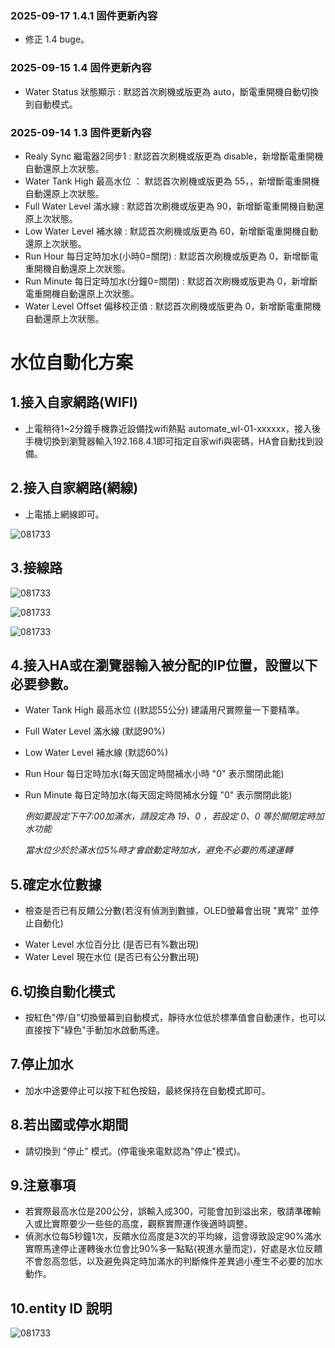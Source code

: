 ### 2025-09-17 1.4.1 固件更新內容
* 修正 1.4 buge。
### 2025-09-15 1.4 固件更新內容
* Water Status 狀態顯示 : 默認首次刷機或版更為 auto，斷電重開機自動切換到自動模式。
### 2025-09-14 1.3 固件更新內容
* Realy Sync 繼電器2同步1 : 默認首次刷機或版更為 disable，新增斷電重開機自動還原上次狀態。
* Water Tank High 最高水位 ： 默認首次刷機或版更為 55，，新增斷電重開機自動還原上次狀態。
* Full Water Level 滿水線 : 默認首次刷機或版更為 90，新增斷電重開機自動還原上次狀態。
* Low Water Level 補水線 : 默認首次刷機或版更為 60，新增斷電重開機自動還原上次狀態。
* Run Hour 每日定時加水(小時0=關閉) : 默認首次刷機或版更為 0，新增斷電重開機自動還原上次狀態。
* Run Minute 每日定時加水(分鐘0=關閉) : 默認首次刷機或版更為 0，新增斷電重開機自動還原上次狀態。
* Water Level Offset 偏移校正值 : 默認首次刷機或版更為 0，新增斷電重開機自動還原上次狀態。

# 水位自動化方案
## 1.接入自家網路(WIFI)
* 上電稍待1~2分鐘手機靠近設備找wifi熱點 automate_wl-01-xxxxxx，接入後手機切換到瀏覽器輸入192.168.4.1即可指定自家wifi與密碼，HA會自動找到設備。
## 2.接入自家網路(網線)
* 上電插上網線即可。

![081733](/WL_01/image/20250519_50.JPG)
## 3.接線路
![081733](/WL_01/image/p2.JPG)

![081733](/WL_01/image/p3.JPG)

![081733](/WL_01/image/p4.JPG)

## 4.接入HA或在瀏覽器輸入被分配的IP位置，設置以下必要參數。
- Water Tank High 最高水位 ((默認55公分) 建議用尺實際量一下要精準。
- Full Water Level 滿水線 (默認90%)
- Low Water Level 補水線 (默認60%)
- Run Hour 每日定時加水(每天固定時間補水小時 "0" 表示關閉此能) 
- Run Minute 每日定時加水(每天固定時間補水分鐘 "0" 表示關閉此能)
  
  *例如要設定下午7:00加滿水，請設定為 19、0 ，若設定 0、0 等於關閉定時加水功能*
  
  *當水位少於於滿水位5%時才會啟動定時加水，避免不必要的馬達運轉*
  
## 5.確定水位數據
* 檢查是否已有反饋公分數(若沒有偵測到數據，OLED螢幕會出現 "異常" 並停止自動化)
- Water Level 水位百分比 (是否已有%數出現)
- Water Level 現在水位 (是否已有公分數出現)
## 6.切換自動化模式
* 按紅色"停/自"切換螢幕到自動模式，靜待水位低於標準值會自動運作，也可以直接按下"綠色"手動加水啟動馬達。
## 7.停止加水
* 加水中途要停止可以按下紅色按鈕，最終保持在自動模式即可。
## 8.若出國或停水期間
* 請切換到 "停止" 模式。(停電後來電默認為"停止"模式)。
## 9.注意事項
* 若實際最高水位是200公分，誤輸入成300，可能會加到溢出來，敬請準確輸入或比實際要少一些些的高度，觀察實際運作後適時調整。
* 偵測水位每5秒鐘1次，反饋水位高度是3次的平均線，這會導致設定90%滿水實際馬達停止運轉後水位會比90%多一點點(視進水量而定)，好處是水位反饋不會忽高忽低，以及避免與定時加滿水的判斷條件差異過小產生不必要的加水動作。
## 10.entity ID 說明
![081733](/WL_01/image/wl-01.JPG)



